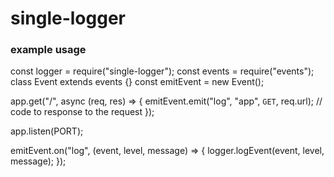 # single-logger
### example usage

const logger = require("single-logger");
const events = require("events");
class Event extends events {}
const emitEvent = new Event();

app.get("/", async (req, res) => {
  emitEvent.emit("log", "app", `GET`, req.url);
  // code to response to the request
});

app.listen(PORT);

emitEvent.on("log", (event, level, message) => {
    logger.logEvent(event, level, message);
});

